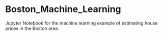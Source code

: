 # Boston_Machine_Learning
Jupyter Notebook for the machine learning example of estimating house prices in the Boston area.
